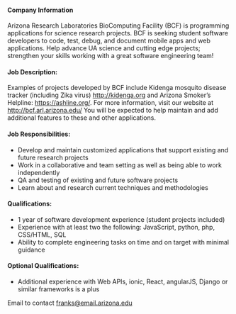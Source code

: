 #### Company Information

Arizona Research Laboratories BioComputing Facility (BCF) is programming applications for science research projects. BCF is seeking student software developers to code, test, debug, and document mobile apps and web applications. 
Help advance UA science and cutting edge projects; strengthen your skills working with a great software engineering team!

#### Job Description:
Examples of projects developed by BCF include Kidenga mosquito disease tracker (including Zika virus) http://kidenga.org and Arizona Smoker’s Helpline: https://ashline.org/. For more information, visit our website at http://bcf.arl.arizona.edu/
You will be expected to help maintain and add additional features to these and other  applications. 


#### Job Responsibilities:
* Develop and maintain customized applications that support existing and future research projects
* Work in a collaborative and team setting as well as being able to work independently
* QA and testing of existing and future software projects
* Learn about and research current techniques and methodologies

#### Qualifications:
* 1 year of software development experience (student projects included)
* Experience with at least two the following: JavaScript, python, php, CSS/HTML, SQL
* Ability to complete engineering tasks on time and on target with minimal guidance

#### Optional Qualifications:
* Additional experience with Web APIs, ionic, React, angularJS, Django or similar frameworks is a plus


Email to contact
franks@email.arizona.edu 
